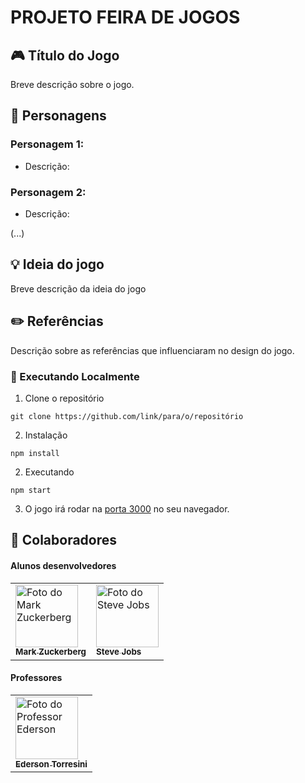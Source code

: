 # PROJETO FEIRA DE JOGOS

## 🎮 Título do Jogo

Breve descrição sobre o jogo.

## 👾 Personagens

### Personagem 1:

- Descrição:

### Personagem 2:

- Descrição:

(...)

## 💡 Ideia do jogo

Breve descrição da ideia do jogo

## ✏️ Referências

Descrição sobre as referências que influenciaram no design do jogo.

### 🚀 Executando Localmente

1. Clone o repositório

```
git clone https://github.com/link/para/o/repositório
```

2. Instalação

```
npm install
```

2. Executando

```
npm start
```

3. O jogo irá rodar na [porta 3000](http://localhost:3000/) no seu navegador.

## 🤝 Colaboradores

#### Alunos desenvolvedores

<table>
  <tr>
    <td>
      <a href="#" title="defina o título do link">
        <img src="https://s2.glbimg.com/FUcw2usZfSTL6yCCGj3L3v3SpJ8=/smart/e.glbimg.com/og/ed/f/original/2019/04/25/zuckerberg_podcast.jpg" width="100px;" alt="Foto do Mark Zuckerberg"/><br>
        <sub>
          <b>Mark Zuckerberg</b>
        </sub>
      </a>
    </td>
    <td>
      <a href="#" title="defina o título do link">
        <img src="https://miro.medium.com/max/360/0*1SkS3mSorArvY9kS.jpg" width="100px;" alt="Foto do Steve Jobs"/><br>
        <sub>
          <b>Steve Jobs</b>
        </sub>
      </a>
    </td>
  </tr>
</table>

#### Professores

<table>
  <tr>
    <td>
      <a href="https://github.com/ederson-torresini" title="Professor do IFSC de São José">
        <img src="https://avatars.githubusercontent.com/u/150981050?v=4" width="100px;" alt="Foto do Professor Ederson"/><br>
        <sub>
          <b>Ederson Torresini</b>
        </sub>
      </a>
    </td>
  </tr>
</table>
